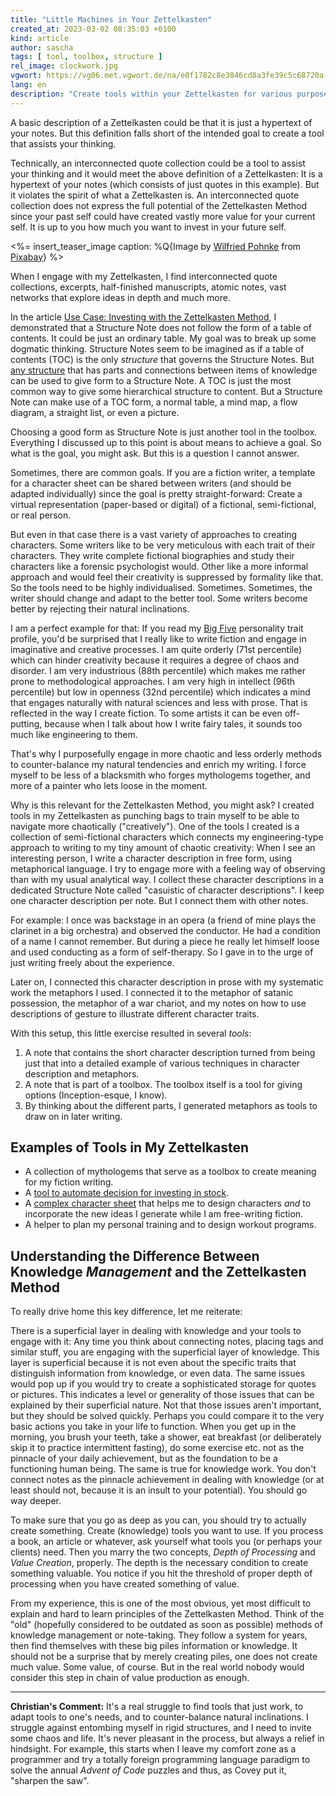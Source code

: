 ```yaml
---
title: "Little Machines in Your Zettelkasten"
created_at: 2023-03-02 08:35:03 +0100
kind: article
author: sascha
tags: [ tool, toolbox, structure ]
rel_image: clockwork.jpg
vgwort: https://vg06.met.vgwort.de/na/e0f1782c8e3846cd8a3fe39c5c68720a
lang: en
description: "Create tools within your Zettelkasten for various purposes to aid you in your work."
---
```


A basic description of a Zettelkasten could be that it is just a hypertext of your notes. But this definition falls short of the intended goal to create a tool that assists your thinking.

Technically, an interconnected quote collection could be a tool to assist your thinking and it would meet the above definition of a Zettelkasten: It is a hypertext of your notes (which consists of just quotes in this example). But it violates the spirit of what a Zettelkasten is. An interconnected quote collection does not express the full potential of the Zettelkasten Method since your past self could have created vastly more value for your current self. It is up to you how much you want to invest in your future self.

<%= insert_teaser_image caption: %Q{Image by <a href="https://pixabay.com/users/wir_sind_klein-6630807/">Wilfried Pohnke</a> from <a href="https://pixabay.com/">Pixabay</a>} %>

When I engage with my Zettelkasten, I find interconnected quote collections, excerpts, half-finished manuscripts, atomic notes, vast networks that explore ideas in depth and much more.

In the article [Use Case: Investing with the Zettelkasten Method](https://zettelkasten.de/posts/use-case-investing-zettelkasten-method/), I demonstrated that a Structure Note does not follow the form of a table of contents. It could be just an ordinary table. My goal was to break up some dogmatic thinking. Structure Notes seem to be imagined as if a table of contents (TOC) is the only *structure* that governs the Structure Notes. But [any structure](https://zettelkasten.de/posts/use-case-investing-zettelkasten-method/) that has parts and connections between items of knowledge can be used to give form to a Structure Note. A TOC is just the most common way to give some hierarchical structure to content. But a Structure Note can make use of a TOC form, a normal table, a mind map, a flow diagram, a straight list, or even a picture.

Choosing a good form as Structure Note is just another tool in the toolbox. Everything I discussed up to this point is about means to achieve a goal. So what is the goal, you might ask. But this is a question I cannot answer.

Sometimes, there are common goals. If you are a fiction writer, a template for a character sheet can be shared between writers (and should be adapted individually) since the goal is pretty straight-forward: Create a virtual representation (paper-based or digital) of a fictional, semi-fictional, or real person.

But even in that case there is a vast variety of approaches to creating characters. Some writers like to be very meticulous with each trait of their characters. They write complete fictional biographies and study their characters like a forensic psychologist would. Other like a more informal approach and would feel their creativity is suppressed by formality like that. So the tools need to be highly individualised. Sometimes. Sometimes, the writer should change and adapt to the better tool. Some writers become better by rejecting their natural inclinations.

I am a perfect example for that: If you read my [Big Five](https://en.wikipedia.org/wiki/Big_Five_personality_traits) personality trait profile, you'd be surprised that I really like to write fiction and engage in imaginative and creative processes. I am quite orderly (71st percentile) which can hinder creativity because it requires a degree of chaos and disorder. I am very industrious (88th percentile) which makes me rather prone to methodological approaches. I am very high in intellect (96th percentile) but low in openness (32nd percentile) which indicates a mind that engages naturally with natural sciences and less with prose. That is reflected in the way I create fiction. To some artists it can be even off-putting, because when I talk about how I write fairy tales, it sounds too much like engineering to them.

That's why I purposefully engage in more chaotic and less orderly methods to counter-balance my natural tendencies and enrich my writing. I force myself to be less of a blacksmith who forges mythologems together, and more of a painter who lets loose in the moment.

Why is this relevant for the Zettelkasten Method, you might ask? I created tools in my Zettelkasten as punching bags to train myself to be able to navigate more chaotically ("creatively"). One of the tools I created is a collection of semi-fictional characters which connects my engineering-type approach to writing to my tiny amount of chaotic creativity: When I see an interesting person, I write a character description in free form, using metaphorical language. I try to engage more with a feeling way of observing than with my usual analytical way. I collect these character descriptions in a dedicated Structure Note called "casuistic of character descriptions". I keep one character description per note. But I connect them with other notes.

For example: I once was backstage in an opera (a friend of mine plays the clarinet in a big orchestra) and observed the conductor. He had a condition of a name I cannot remember. But during a piece he really let himself loose and used conducting as a form of self-therapy. So I gave in to the urge of just writing freely about the experience.

Later on, I connected this character description in prose with my systematic work the metaphors I used. I connected it to the metaphor of satanic possession, the metaphor of a war chariot, and my notes on how to use descriptions of gesture to illustrate different character traits.

With this setup, this little exercise resulted in several *tools*:

1. A note that contains the short character description turned from being just that into a detailed example of various techniques in character description and metaphors.
2. A note that is part of a toolbox. The toolbox itself is a tool for giving options (Inception-esque, I know).
3. By thinking about the different parts, I generated metaphors as tools to draw on in later writing.

## Examples of Tools in My Zettelkasten

- A collection of mythologems that serve as a toolbox to create meaning for my fiction writing.
- A [tool to automate decision for investing in stock](https://zettelkasten.de/posts/use-case-investing-zettelkasten-method/).
- A [complex character sheet](https://zettelkasten.de/posts/zettelkasten-fiction-writing-part-3-tools-analysing-story) that helps me to design characters *and* to incorporate the new ideas I generate while I am free-writing fiction.
- A helper to plan my personal training and to design workout programs.

## Understanding the Difference Between Knowledge *Management* and the Zettelkasten Method

To really drive home this key difference, let me reiterate:

There is a superficial layer in dealing with knowledge and your tools to engage with it: Any time you think about connecting notes, placing tags and similar stuff, you are engaging with the superficial layer of knowledge. This layer is superficial because it is not even about the specific traits that distinguish information from knowledge, or even data. The same issues would pop up if you would try to create a sophisticated storage for quotes or pictures. This indicates a level or generality of those issues that can be explained by their superficial nature. Not that those issues aren't important, but they should be solved quickly. Perhaps you could compare it to the very basic actions you take in your life to function. When you get up in the morning, you brush your teeth, take a shower, eat breakfast (or deliberately skip it to practice intermittent fasting), do some exercise etc. not as the pinnacle of your daily achievement, but as the foundation to be a functioning human being. The same is true for knowledge work. You don't connect notes as the pinnacle achievement in dealing with knowledge (or at least should not, because it is an insult to your potential). You should go way deeper.

To make sure that you go as deep as you can, you should try to actually create something. Create (knowledge) tools you want to use. If you process a book, an article or whatever, ask yourself what tools you (or perhaps your clients) need. Then you marry the two concepts, *Depth of Processing* and *Value Creation*, properly. The depth is the necessary condition to create something valuable. You notice if you hit the threshold of proper depth of processing when you have created something of value.

From my experience, this is one of the most obvious, yet most difficult to explain and hard to learn principles of the Zettelkasten Method. Think of the "old" (hopefully considered to be outdated as soon as possible) methods of knowledge management or note-taking. They follow a system for years, then find themselves with these big piles information or knowledge. It should not be a surprise that by merely creating piles, one does not create much value. Some value, of course. But in the real world nobody would consider this step in chain of value production as enough.

------

**Christian's Comment:** It's a real struggle to find tools that just work, to adapt tools to one's needs, and to counter-balance natural inclinations. I struggle against entombing myself in rigid structures, and I need to invite some chaos and life. It's never pleasant in the process, but always a relief in hindsight. For example, this starts when I leave my comfort zone as a programmer and try a totally foreign programming language paradigm to solve the annual _Advent of Code_ puzzles and thus, as Covey put it, "sharpen the saw".
